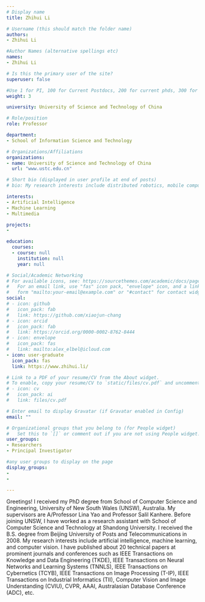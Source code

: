 ```yaml
---
# Display name
title: Zhihui Li

# Username (this should match the folder name)
authors:
- Zhihui Li

#Author Names (alternative spellings etc)
names:
- Zhihui Li

# Is this the primary user of the site?
superuser: false

#Use 1 for PI, 100 for Current Postdocs, 200 for current phds, 300 for current masters, 400 for current undergrads, 800 for alum postdocs, 810 for alum phds, 820 for alum masters, and 830 for alum undergrads, 900 for tools, 1000 for projects
weight: 3

university: University of Science and Technology of China

# Role/position
role: Professor

department:
- School of Information Science and Technology

# Organizations/Affiliations
organizations:
- name: University of Science and Technology of China
  url: "www.ustc.edu.cn"

# Short bio (displayed in user profile at end of posts)
# bio: My research interests include distributed robotics, mobile computing and programmable matter.

interests:
- Artificial Intelligence
- Machine Learning
- Multimedia

projects:
- 

education:
  courses:
  - course: null
    institution: null
    year: null

# Social/Academic Networking
# For available icons, see: https://sourcethemes.com/academic/docs/page-builder/#icons
#   For an email link, use "fas" icon pack, "envelope" icon, and a link in the
#   form "mailto:your-email@example.com" or "#contact" for contact widget.
social:
# - icon: github
#   icon_pack: fab
#   link: https://github.com/xiaojun-chang
# - icon: orcid
#   icon_pack: fab
#   link: https://orcid.org/0000-0002-8762-8444
# - icon: envelope
#   icon_pack: fas
#   link: mailto:alex_elbel@icloud.com
- icon: user-graduate
  icon_pack: fas
  link: https://www.zhihui.li/

# Link to a PDF of your resume/CV from the About widget.
# To enable, copy your resume/CV to `static/files/cv.pdf` and uncomment the lines below.
# - icon: cv
#   icon_pack: ai
#   link: files/cv.pdf

# Enter email to display Gravatar (if Gravatar enabled in Config)
email: ""

# Organizational groups that you belong to (for People widget)
#   Set this to `[]` or comment out if you are not using People widget.
user_groups:
- Researchers
- Principal Investigator

#any user groups to display on the page
display_groups:
- 
- 

---
```

Greetings! I received my PhD degree from School of Computer Science and Engineering, University of New South Wales (UNSW), Australia. My supervisors are A/Professor Lina Yao and Professor Salil Kanhere. Before joining UNSW, I have worked as a research assistant with School of Computer Science and Technology at Shandong University. I received the B.S. degree from Beijing University of Posts and Telecommunications in 2008. My research interests include artificial intelligence, machine learning, and computer vision. I have published about 20 technical papers at prominent journals and conferences such as IEEE Transactions on Knowledge and Data Engineering (TKDE), IEEE Transactions on Neural Networks and Learning Systems (TNNLS), IEEE Transactions on Cybernetics (TCYB), IEEE Transactions on Image Processing (T-IP), IEEE Transactions on Industrial Informatics (TII), Computer Vision and Image Understanding (CVIU), CVPR, AAAI, Australasian Database Conference (ADC), etc.
